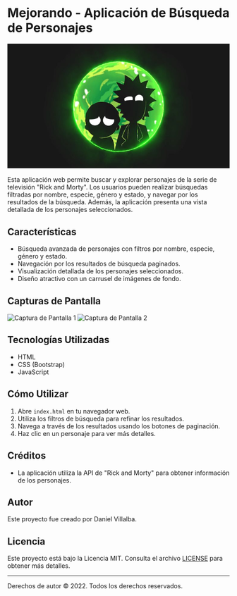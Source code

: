 # Mejorando - Aplicación de Búsqueda de Personajes

![Mejorando App](./imagenes/info.jpg)

Esta aplicación web permite buscar y explorar personajes de la serie de televisión "Rick and Morty". Los usuarios pueden realizar búsquedas filtradas por nombre, especie, género y estado, y navegar por los resultados de la búsqueda. Además, la aplicación presenta una vista detallada de los personajes seleccionados.

## Características

- Búsqueda avanzada de personajes con filtros por nombre, especie, género y estado.
- Navegación por los resultados de búsqueda paginados.
- Visualización detallada de los personajes seleccionados.
- Diseño atractivo con un carrusel de imágenes de fondo.

## Capturas de Pantalla

![Captura de Pantalla 1](./capturaPortada)
![Captura de Pantalla 2](./capturaCard)


## Tecnologías Utilizadas

- HTML
- CSS (Bootstrap)
- JavaScript

## Cómo Utilizar

1. Abre `index.html` en tu navegador web.
2. Utiliza los filtros de búsqueda para refinar los resultados.
3. Navega a través de los resultados usando los botones de paginación.
4. Haz clic en un personaje para ver más detalles.

## Créditos

- La aplicación utiliza la API de "Rick and Morty" para obtener información de los personajes.

## Autor

Este proyecto fue creado por Daniel Villalba.

## Licencia

Este proyecto está bajo la Licencia MIT. Consulta el archivo [LICENSE](./LICENSE) para obtener más detalles.

---

Derechos de autor © 2022. Todos los derechos reservados.